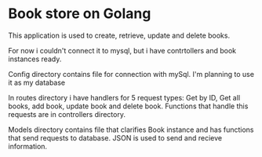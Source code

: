 # Book store on Golang

This application is used to create, retrieve, update and delete books. 

For now i couldn't connect it to mysql, but i have contrtollers and book instances ready.

Config directory contains file for connection with mySql. I'm planning to use it as my database

In routes directory i have handlers for 5 request types: Get by ID, Get all books, add book, update book and delete book. Functions that handle this requests are in controllers directory. 

Models directory contains file that clarifies Book instance and has functions that send requests to database. JSON is used to send and recieve information. 
